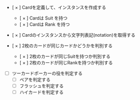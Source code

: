 - [ × ] Cardを定義して、インスタンスを作成する
    - [ × ] Cardは Suit を持つ
    - [ × ] Cardは Rank を持つ
- [ × ] Cardのインスタンスから文字列表記(notation)を取得する

- [ × ] 2枚のカードが同じカードかどうかを判別する
    - [ × ] 2枚のカードが同じSuitを持つか判別する
    - [ × ] 2枚のカードが同じRankを持つか判別する

- [ ] ツーカードポーカーの役を判定する
    - [ ] ペアを判定する
    - [ ] フラッシュを判定する
    - [ ] ハイカードを判定する
